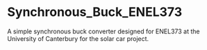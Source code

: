 # Synchronous_Buck_ENEL373
A simple synchronous buck converter designed for ENEL373 at the University of Canterbury for the solar car project.
